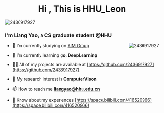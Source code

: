 <h1 align="center">Hi , This is HHU_Leon</h1>

<p align="left"> <img src="https://komarev.com/ghpvc/?username=2436917927&label=Profile%20views&color=0e75b6&style=flat" alt="2436917927" /> </p>


<h3 align="left">I'm Liang Yao, a CS graduate student @HHU</h3>

<p><img align="right" src="https://github-readme-stats.vercel.app/api?username=2436917927&show_icons=true&locale=en" alt="2436917927" /></p>

- 🔭 I’m currently studying on [AIM Group](https://multimodality.group/)

- 🌱 I’m currently learning **go, DeepLearning**

- 👨‍💻 All of my projects are available at [https://github.com/2436917927](https://github.com/2436917927)

- 📝 My research interest is **ComputerVison**

- 📫 How to reach me **liangyao@hhu.edu.cn**

- 📄 Know about my experiences [https://space.bilibili.com/416520966](https://space.bilibili.com/416520966)



